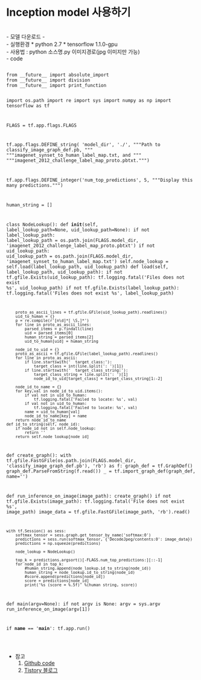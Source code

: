 # Inception model 사용하기
<br>
- 모델 다운로드
	- <http://download.tensorflow.org/modes/image/imagenet/inception-2015-12-05.tgz>
<br>
- 실행환경
	* python 2.7
	* tensorflow 1.1.0-gpu
<br>
- 사용법 : python 소스명.py 이미지경로(jpg 이미지만 가능)
<br> 
- code
<pre>
<code>
from __future__ import absolute_import
from __future__ import division
from __future__ import print_function

import os.path
import re
import sys
import numpy as np
import tensorflow as tf

FLAGS = tf.app.flags.FLAGS

tf.app.flags.DEFINE_string(
    'model_dir', './',
    """Path to classify_image_graph_def.pb, """
    """imagenet_synset_to_human_label_map.txt, and """
    """imagenet_2012_challenge_label_map_proto.pbtxt.""")

tf.app.flags.DEFINE_integer('num_top_predictions', 5,
                            """Display this many predictions.""")

human_string = []

class NodeLookup():
    def __init__(self, label_lookup_path=None, uid_lookup_path=None):
        if not label_lookup_path:
            label_lookup_path = os.path.join(FLAGS.model_dir, 'imagenet_2012_challenge_label_map_proto.pbtxt')
            if not uid_lookup_path:
                uid_lookup_path = os.path.join(FLAGS.model_dir, 'imagenet_synset_to_human_label_map.txt')
        self.node_lookup = self.load(label_lookup_path, uid_lookup_path)
    def load(self, label_lookup_path, uid_lookup_path):
        if not tf.gfile.Exists(uid_lookup_path):
            tf.logging.fatal('Files does not exist %s', uid_lookup_path)
        if not tf.gfile.Exists(label_lookup_path):
            tf.logging.fatal('Files does not exist %s', label_lookup_path)

        proto_as_ascii_lines = tf.gfile.GFile(uid_lookup_path).readlines()
        uid_to_human = {}
        p = re.compile(r'[n\d]*[ \S,]*')
        for line in proto_as_ascii_lines:
            parsed_items = p.findall(line)
            uid = parsed_items[0]
            human_string = parsed_items[2]
            uid_to_human[uid] = human_string

        node_id_to_uid = {}
        proto_as_ascii = tf.gfile.GFile(label_lookup_path).readlines()
        for line in proto_as_ascii:
            if line.startswith('  target_class:'):
                target_class = int(line.split(': ')[1])
            if line.startswith('  target_class_string:'):
                target_class_string = line.split(': ')[1]
                node_id_to_uid[target_class] = target_class_string[1:-2]

        node_id_to_name = {}
        for key,val in node_id_to_uid.items():
            if val not in uid_to_human:
                tf.logging.fatal('Failed to locate: %s', val)
            if val not in uid_to_human:
                tf.logging.fatal('Failed to locate: %s', val)
            name = uid_to_human[val]
            node_id_to_name[key] = name
        return node_id_to_name
    def id_to_string(self, node_id):
        if node_id not in self.node_lookup:
            return ''
        return self.node_lookup[node_id]

def create_graph():
    with tf.gfile.FastGFile(os.path.join(FLAGS.model_dir, 'classify_image_graph_def.pb'), 'rb') as f:
        graph_def = tf.GraphDef()
        graph_def.ParseFromString(f.read())
        _ = tf.import_graph_def(graph_def, name='')

def run_inference_on_image(image_path):
    create_graph()
    if not tf.gfile.Exists(image_path):
        tf.logging.fatal('File does not exist %s', image_path)
    image_data = tf.gfile.FastGFile(image_path, 'rb').read()

    with tf.Session() as sess:
        softmax_tensor = sess.graph.get_tensor_by_name('softmax:0')
        predictions = sess.run(softmax_tensor, {'DecodeJpeg/contents:0': image_data})
        predictions = np.squeeze(predictions)

        node_lookup = NodeLookup()

        top_k = predictions.argsort()[-FLAGS.num_top_predictions:][::-1]
        for node_id in top_k:
            #human_string.append(node_lookup.id_to_string(node_id))
            human_string = node_lookup.id_to_string(node_id)
            #score.append(predictions[node_id])
            score = predictions[node_id]
            print('%s (score = %.5f)' %(human_string, score))

def main(argv=None):
    if not argv is None:
        argv = sys.argv
        run_inference_on_image(argv[1])

if __name__ == '__main__':
    tf.app.run()

</code>
</pre>

- 참고
	1. [Github code](https://github.com/tensorflow/models/blob/master/tutorials/image/imagenet/classify_image.py)
	2. [Tistory 블로그](http://yujuwon.tistory.com/entry/inception-v3-%EB%AA%A8%EB%8D%B8-%EC%82%AC%EC%9A%A9%ED%95%98%EA%B8%B0)

